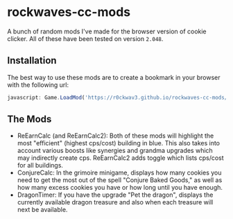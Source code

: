 # rockwaves-cc-mods

A bunch of random mods I've made for the browser version of cookie clicker. All of these have been tested on version `2.048`.

## Installation

The best way to use these mods are to create a bookmark in your browser with the following url:
```javascript
javascript: Game.LoadMod('https://r0ckwav3.github.io/rockwaves-cc-mods/ReEarnCalc2.js');
```

## The Mods
+ ReEarnCalc (and ReEarnCalc2): Both of these mods will highlight the most "efficient" (highest cps/cost) building in blue. This also takes into account various boosts like synergies and grandma upgrades which may indirectly create cps. ReEarnCalc2 adds toggle which lists cps/cost for all buildings.
+ ConjureCalc: In the grimoire minigame, displays how many cookies you need to get the most out of the spell "Conjure Baked Goods," as well as how many excess cookies you have or how long until you have enough.
+ DragonTimer: If you have the upgrade "Pet the dragon", displays the currently available dragon treasure and also when each treasure will next be available.

